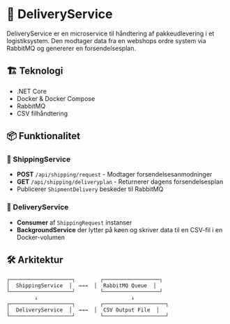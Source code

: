 # 🚀 DeliveryService

DeliveryService er en microservice til håndtering af pakkeudlevering i et logistiksystem. Den modtager data fra en webshops ordre system via RabbitMQ og genererer en forsendelsesplan.

## 🏗 Teknologi
- .NET Core
- Docker & Docker Compose
- RabbitMQ
- CSV filhåndtering

## 📦 Funktionalitet
### 🔹 ShippingService
- **POST** `/api/shipping/request` - Modtager forsendelsesanmodninger
- **GET** `/api/shipping/deliveryplan` - Returnerer dagens forsendelsesplan
- Publicerer `ShipmentDelivery` beskeder til RabbitMQ

### 🔹 DeliveryService
- **Consumer** af `ShippingRequest` instanser
- **BackgroundService** der lytter på køen og skriver data til en CSV-fil i en Docker-volumen

## 🛠 Arkitektur
```plaintext
┌────────────────────┐        ┌──────────────────┐
│  ShippingService  │  →→→  │  RabbitMQ Queue  │
└────────────────────┘        └──────────────────┘
         ↓                              ↓
┌────────────────────┐        ┌────────────────────┐
│  DeliveryService  │  →→→  │  CSV Output File  │
└────────────────────┘        └────────────────────┘
```

